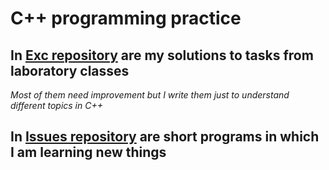 # C++ programming practice
## In [Exc repository](/Exc) are my solutions to tasks from laboratory classes
*Most of them need improvement but I write them just to understand different topics in C++*
## In [Issues repository](/Issues) are short programs in which I am learning new things
